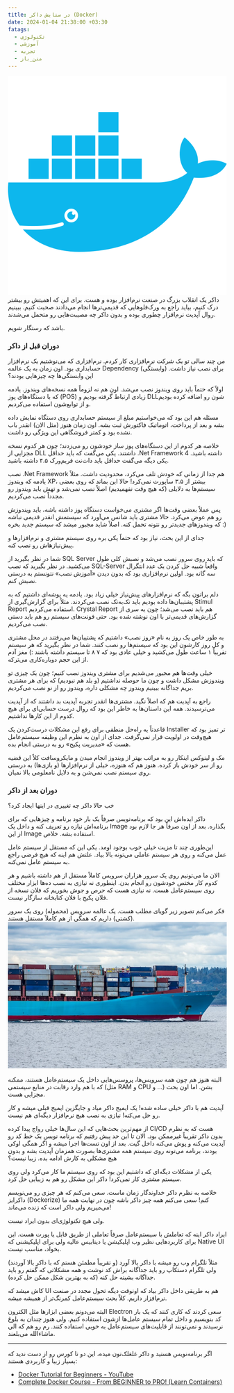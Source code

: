 ```yaml
---
title: در ستایش داکر (Docker)
date: 2024-01-04 21:38:00 +03:30
fatags:
  - تکنولوژی
  - آموزشی
  - تجربه
  - متن_باز
---
```

![](intro.png#center)
داکر یک انقلاب بزرگ در صنعت نرم‌افزار بوده و هست. برای این که اهمیتش رو بیشتر درک کنیم، بیاید راجع به ورک‌فلو‌هایی که قدیمی‌ترها انجام می‌دادند صحبت کنیم. ببینیم روال آپدیت نرم‌افزار چطوری بوده و بدون داکر چه مصیبت‌هایی رو متحمل می‌شدند. 

باشد که رستگار شویم. 

### دوران قبل از داکر
من چند سالی تو یک شرکت نرم‌افزاری کار کردم. نرم‌افزاری که می‌نوشتیم یک نرم‌افزار حسابداری بود. اون زمان به یک عالمه Dependency (وابستگی) برای نصب نیاز داشت. این وابستگی‌ها چه چیزهایی بودند؟

اولاً که حتماً باید روی ویندوز نصب می‌شد. اون هم نه لزوماً همه نسخه‌های ویندوز. یادمه که با دستگاه‌های پوز (POS) زیادی ارتباط گرفته بودیم و DLLشون رو اضافه کرده بودیم و از توابع‌شون استفاده می‌کردیم. 

مسئله هم این بود که می‌خواستیم مبلغ از سیستم حسابداری روی دستگاه نمایش داده بشه و بعد از پرداخت، اتوماتیک فاکتورش ثبت بشه. اون زمان هنوز (مثل الان) انقدر باب نشده بود و کمتر فروشگاهی این ویژگی رو داشت. 

خلاصه هر کدوم از این دستگاه‌های پوز ساز خودشون رو می‌زدند؛ چون هر کدوم نسخه مجزایی از DLL داشتند. یکی می‌گفت که باید حداقل .Net Framework 4 داشته باشید. یکی دیگه می‌گفت حداقل باید دات‌نت فریم‌ورک ۴.۵ داشته باشید. 

نصب .Net Framework هم جدا از زمانی که خودش تلف می‌کرد، محدودیت داشت. مثلاً یادمه که ویندوز XP، بیشتر از ۳.۵ ساپورت نمی‌کرد! حالا این بماند که روی بعضی سیستم‌ها به دلایلی (که هیچ وقت نفهمیدیم) اصلاً نصب نمی‌شد و تهش باید ویندوز رو مجدداً نصب می‌کردیم. 

پس عملاً بعضی وقت‌ها اگر مشتری می‌خواست دستگاه پوز داشته باشه، باید ویندوزش رو هم عوض می‌کرد. حالا مشتری باید شانس می‌آورد که سیستمش انقدر قدیمی نباشه که ویندوزهای جدیدتر رو نتونه تحمل کنه. اصلاً شاید مجبور میشد که سیستم جدید بخره :)

جدای از این بحث، نیاز بود که حتماً یکی بره روی سیستم مشتری و نرم‌افزارها و پیش‌نیازهاش رو نصب کنه. 

شما در نظر بگیرید از SQL Server که باید روی سرور نصب می‌شد و نصبش کلی طول می‌کشید. در نظر بگیرید که نصب SQL-Server واقعاً شبیه حل کردن یک عدد انتگرال سه گانه بود. اولین نرم‌افزاری بود که بدون دیدن «آموزش نصب» نتونستم به درستی نصبش کنم.

دلم براتون بگه که نرم‌افزارهای پیش‌نیاز خیلی زیاد بود. یادمه یه پوشه‌ای داشتیم که به پشتیبان‌ها داده بودیم باید تک‌به‌تک نصب می‌کردند. مثلاً برای گزارش‌گیری از Stimul Report استفاده می‌کردیم. Crystal Report هم باید نصب می‌شد؛ چون یه سری از گزارش‌های قدیمی‌تر با اون نوشته شده بود. حتی فونت‌های سیستم رو هم باید دستی نصب می‌کردیم.

به طور خاص یک روز به نام «روز نصب» داشتیم که پشتیبان‌ها می‌رفتند در محل مشتری و کل روز کارشون این بود که سیستم‌ها رو نصب کنند. شما در نظر بگیرید که هر سیستم تقریباً ۱ ساعت طول می‌کشید و خیلی عادی بود که ۷ ۸ تا سیستم داشته باشند :) مغز آدم از این حجم دوباره‌کاری می‌ترکه.

خیلی وقت‌ها هم مجبور می‌شدیم برای مشتری ویندوز نصب کنیم؛ چون یک چیزی تو ویندوزش مشکل داشت و چون ما حوصله نداشتیم (و بلد هم نبودیم) که برای هر مشتری بریم جداگانه ببینیم ویندوز چه مشکلی داره، ویندوز رو از نو نصب می‌کردیم.

راجع به آپدیت هم که اصلاً نگید. مشتری‌ها انقدر تجربه آپدیت بد داشتند که از آپدیت می‌ترسیدند. همه این داستان‌ها به خاطر این بود که روال درست حسابی‌ای برای هیچ کدوم از این کارها نداشتیم. 

قاعدتاً یه راه‌حل منطقی برای رفع این مشکلات درست‌کردن یک Installer تر تمیز بود که هیچ‌وقت در اولویت قرار نمی‌گرفت. جدای از اون به نظرم این وظیفه سیستم‌عامل هست که «مدیریت پکیج» رو به درستی انجام بده. 

مک و لینوکس اینکار رو به مراتب بهتر از ویندوز انجام میدن و مایکروسافت کلاً این قضیه رو از سر خودش باز کرده. هنوز هم که هنوزه، خیلی از نرم‌افزارها (و بازی‌ها) به درستی روی سیستم نصب نمی‌شن و به دلایل نامعلومی بالا نمیان.
### دوران بعد از داکر
خب حالا داکر چه تغییری در اینها ایجاد کرد؟ 

داکر ایده‌اش این بود که برنامه‌نویس صرفاً یک بار خود برنامه و چیزهایی که برای برنامه‌اش نیازه رو تعریف کنه و داخل یک Image بگذاره. بعد از اون صرفاً هر جا لازم بود از این Image استفاده بشه. خلاص. 

این‌طوری چند تا مزیت خیلی خوب بوجود اومد. یکی این که مستقل از سیستم عامل عمل می‌کنه و روی هر سیستم عاملی می‌تونه بالا بیاد. علتش هم اینه که هیچ فرضی راجع به سیستم عامل نمی‌کنه. 

الان ما می‌تونیم روی یک سرور هزاران سرویس کاملاً مستقل از هم داشته باشیم و هر کدوم کار مختص خودشون رو انجام بدن. اینطوری نه نیازی به نصب ده‌ها ابزار مختلف روی سیستم‌عامل هست. نه نیازی هست که حرص و جوش بخوریم که فلان نسخه از فلان پکیج با فلان کتابخانه سازگار نیست. 

فکر می‌کنم تصویر زیر گویای مطلب هست. یک عالمه سرویس (محموله) روی یک سرور (کشتی) داریم که همگی از هم کاملاً مستقل هستند. 
![](docker.jpg#center)

البته هنوز هم چون همه سرویس‌ها، پروسس‌هایی داخل یک سیستم‌عامل هستند، ممکنه که با هم وارد رقابت در منابع سیستمی (مثل RAM و CPU و ...) بشن. اما اون بحث مجزایی هست. 

آپدیت هم با داکر خیلی ساده شده! یک ایمیج داکر میاد و جایگزین ایمیج قبلی میشه و کار رو حل می‌کنه! نیازی به نصب هیچ نر‌م‌افزار دیگه‌ای هم نیست. 

از مهم‌ترین بحث‌هایی که این سال‌ها خیلی رواج پیدا کرده CI/CD هست که به نظرم بدون داکر تقریباً غیرممکن بود. الان تا این حد پیش رفتیم که برنامه نویس یک خط کد رو آپدیت می‌کنه و پوش می‌کنه داخل گیت. بعد از اون تست‌ها اجرا میشه و اگر همگی اوکی بودند، برنامه می‌تونه روی سیستم همه مشتری‌ها بصورت همزمان آپدیت بشه و بدون هیچ مشکلی به کارش ادامه بده. زیبا نیست؟ 

یکی از مشکلات دیگه‌ای که داشتیم این بود که روی سیستم ما کار می‌کرد ولی روی سیستم مشتری کار نمی‌کرد! داکر این مشکل رو هم به زیبایی حل کرد. 

خلاصه به نظرم داکر خداوندگار زمان ماست. سعی می‌کنم که هر چیزی رو می‌نویسم داکرایز (Dockerize) کنم! سعی می‌کنم همه چیز داکر باشه چون در نهایت همه ما می‌میریم ولی داکر است که زنده می‌ماند! 

ولی هیچ تکنولوژی‌ای بدون ایراد نیست. 

ایراد داکر اینه که تعاملش با سیستم‌عامل صرفاً تعاملی از طریق فایل یا پورت هست. این برای کاربردهایی نظیر وب‌ اپلیکیشن یا دیتابیس عالیه ولی برای اپلیکیشنی که Native UI بخواد، مناسب نیست. 

مثلاً تلگرام وب رو میشه با داکر بالا آورد (و تقریباً مطمئن هستم که با داکر بالا آوردند) ولی تلگرام دستکاپ رو باید جداگانه براش کد نوشت و همه مشکلاتی که گفتم رو باید جداگانه بشینه حل کنه (که به بهترین شکل ممکن حل کرده).

کاش میشد که UI هم به طریقی داخل داکر بیاد که اونوقت دیگه تحول مجدد در صنعت نرم‌افزار داریم. کلاً بحث سیستم‌عامل کمرنگ‌تر از همیشه میشه. 

البته می‌دونم بعضی ابزارها مثل الکترون Electron سعی کردند که کاری کنند که یک بار کد بنویسیم و داخل تمام سیستم عامل‌ها ازشون استفاده کنیم. ولی هنوز چندان به بلوغ نرسیدند و نمی‌تونند از قابلیت‌های سیستم‌عامل به خوبی استفاده کنند. رم رو هم که الی ماشاءالله می‌بلعند. 

---

اگر برنامه‌نویس هستید و داکر غلغلک‌تون میده، این دو تا کورس رو از دست ندید که بسیار زیبا و کاربردی هستند:
- [Docker Tutorial for Beginners - YouTube](https://www.youtube.com/watch?v=pTFZFxd4hOI)
- [Complete Docker Course - From BEGINNER to PRO! (Learn Containers)](https://www.youtube.com/@DevOpsDirective)

